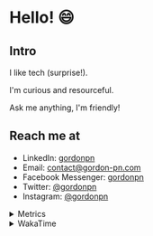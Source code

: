 # Hello! 😄

## Intro

I like tech (surprise!).

I'm curious and resourceful.

Ask me anything, I'm friendly!

## Reach me at

- LinkedIn: [gordonpn](https://www.linkedin.com/in/gordonpn/)
- Email: [contact@gordon-pn.com](mailto:contact@gordon-pn.com)
- Facebook Messenger: [gordonpn](https://www.messenger.com/t/Gordonpn)
- Twitter: [@gordonpn](https://twitter.com/Gordonpn)
- Instagram: [@gordonpn](https://www.instagram.com/gordonpn/)

<details>
  <summary>Metrics</summary>

  <img align="center" src="https://github.com/gordonpn/gordonpn/blob/master/github-metrics.svg" alt="GitHub Metrics">

</details>

<details>
  <summary>WakaTime</summary>

  <!--START_SECTION:waka-->
📊 **This Week I Spent My Time On** 

```text
💬 Programming Languages: 
Java                     10 hrs              ██████████████████████░░░   87.16 % 
XML                      27 mins             █░░░░░░░░░░░░░░░░░░░░░░░░   03.98 % 
Brazil Dependency Config 19 mins             █░░░░░░░░░░░░░░░░░░░░░░░░   02.89 % 
Makefile                 19 mins             █░░░░░░░░░░░░░░░░░░░░░░░░   02.83 % 
YAML                     9 mins              ░░░░░░░░░░░░░░░░░░░░░░░░░   01.40 % 

🔥 Editors: 
IntelliJ                 11 hrs 28 mins      █████████████████████████   100.00 % 
```


 Last Updated on 05/12/2023 16:23:14 UTC
<!--END_SECTION:waka-->
</details>
